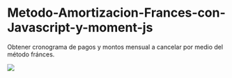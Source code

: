 # Metodo-Amortizacion-Frances-con-Javascript-y-moment-js

Obtener cronograma de pagos y montos mensual a cancelar por medio del método fránces.

<img src="https://github.com/erickcernarequejo/Metodo-Amortizacion-Frances-con-Javascript-y-moment-js/blob/master/metodofrances.png"/>
